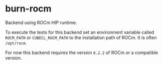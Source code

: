 # burn-rocm

Backend using ROCm HIP runtime.

To execute the tests for this backend set an environment variable called `ROCM_PATH` or `CUBECL_ROCM_PATH` to the installation path of ROCm. It is often `/opt/rocm`.

For now this backend requires the version `6.2.2` of ROCm or a compatible version.
